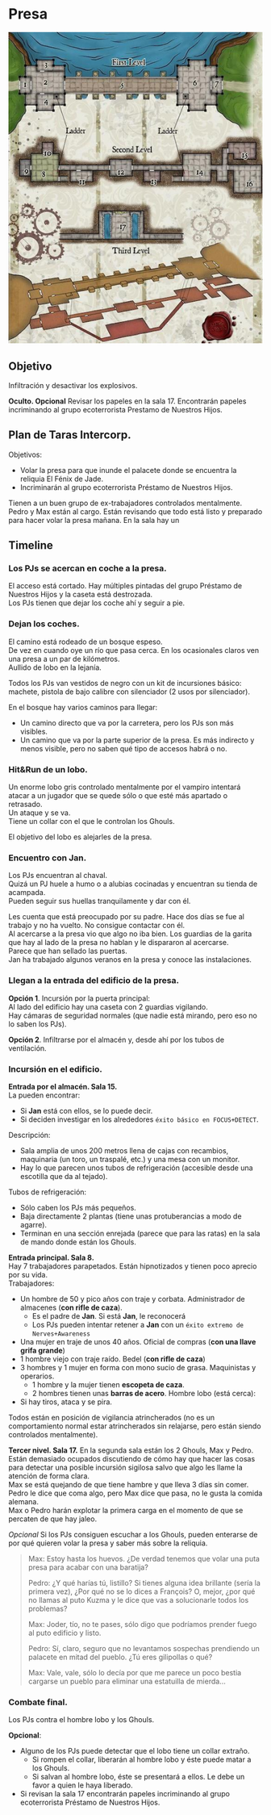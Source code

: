 # Presa
![Presa](./imgs/presa.jpg)  


## Objetivo

Infiltración y desactivar los explosivos.  

**Oculto. Opcional** Revisar los papeles en la sala 17. Encontrarán papeles incriminando al grupo ecoterrorista Prestamo de Nuestros Hijos.

## Plan de Taras Intercorp.  

Objetivos:  
 - Volar la presa para que inunde el palacete donde se encuentra la reliquia El Fénix de Jade.  
 - Incriminarán al grupo ecoterrorista Préstamo de Nuestros Hijos.

Tienen a un buen grupo de ex-trabajadores controlados mentalmente.  
Pedro y Max están al cargo. Están revisando que todo está listo y preparado para hacer volar la presa mañana.
En la sala hay un


## Timeline  

### Los PJs se acercan en coche a la presa.  

El acceso está cortado. Hay múltiples pintadas del grupo Préstamo de Nuestros Hijos y la caseta está destrozada.  
Los PJs tienen que dejar los coche ahí y seguir a pie.  

### Dejan los coches.
El camino está rodeado de un bosque espeso.  
De vez en cuando oye un río que pasa cerca. En los ocasionales claros ven una presa a un par de kilómetros.  
Aullido de lobo en la lejanía.  

Todos los PJs van vestidos de negro con un kit de incursiones básico: machete, pistola de bajo calibre con silenciador (2 usos por silenciador).  

En el bosque hay varios caminos para llegar:  
- Un camino directo que va por la carretera, pero los PJs son más visibles.  
- Un camino que va por la parte superior de la presa. Es más indirecto y menos visible, pero no saben qué tipo de accesos habrá o no.  


### Hit&Run de un lobo.  

Un enorme lobo gris controlado mentalmente por el vampiro intentará atacar a un jugador que se quede sólo o que  esté más apartado o retrasado.  
Un ataque y se va.  
Tiene un collar con el que le controlan los Ghouls.  

El objetivo del lobo es alejarles de la presa.  

### Encuentro con Jan.  
Los PJs encuentran al chaval.  
Quizá un PJ huele a humo o a alubias cocinadas y encuentran su tienda de acampada.  
Pueden seguir sus huellas tranquilamente y dar con él.  

Les cuenta que está preocupado por su padre. Hace dos días se fue al trabajo y no ha vuelto. No consigue contactar con él.  
Al acercarse a la presa vio que algo no iba bien. Los guardias de la garita que hay al lado de la presa no hablan y le dispararon al acercarse.  
Parece que han sellado las puertas.   
Jan ha trabajado algunos veranos en la presa y conoce las instalaciones.  

### Llegan a la entrada del edificio de la presa.  

**Opción 1**. Incursión por la puerta principal:  
Al lado del edificio hay una caseta con 2 guardias vigilando.  
Hay cámaras de seguridad normales (que nadie está mirando, pero eso no lo saben los PJs).  

**Opción 2**. Infiltrarse por el almacén y, desde ahí por los tubos de ventilación.

### Incursión en el edificio.

**Entrada por el almacén. Sala 15.**  
La pueden encontrar:  
  - Si **Jan** está con ellos, se lo puede decir.
  - Si deciden investigar en los alrededores `éxito básico en FOCUS+DETECT`.

Descripción:
  - Sala amplia de unos 200 metros llena de cajas con recambios, maquinaria (un toro, un traspalé, etc.) y una mesa con un monitor.
  - Hay lo que parecen unos tubos de refrigeración (accesible desde una escotilla que da al tejado).

Tubos de refrigeración:
 - Sólo caben los PJs más pequeños.
 - Baja directamente 2 plantas (tiene unas protuberancias a modo de agarre).
 - Terminan en una sección enrejada (parece que para las ratas) en la sala de mando donde están los Ghouls.  


**Entrada principal. Sala 8.**  
Hay 7 trabajadores parapetados. Están hipnotizados y tienen poco aprecio por su vida.  
Trabajadores:  
  - Un hombre de 50 y pico años con traje y corbata. Administrador de almacenes (**con rifle de caza**).  
      - Es el padre de **Jan**. Si está **Jan**, le reconocerá  
      - Los PJs pueden intentar retener a **Jan** con un `éxito extremo de Nerves+Awareness`  
  - Una mujer en traje de unos 40 años. Oficial de compras (**con una llave grifa grande**)  
  - 1 hombre viejo con traje raído. Bedel (**con rifle de caza**)  
  - 3 hombres y 1 mujer en forma con mono sucio de grasa. Maquinistas y operarios.  
      - 1 hombre y la mujer tienen **escopeta de caza**.  
      - 2 hombres tienen unas **barras de acero**.
Hombre lobo (está cerca):
  - Si hay tiros, ataca y se pira.

Todos están en posición de vigilancia atrincherados (no es un comportamiento normal estar atrincherados sin relajarse, pero están siendo controlados mentalmente).  


**Tercer nivel. Sala 17.**
En la segunda sala están los 2 Ghouls, Max y Pedro.  
Están demasiado ocupados discutiendo de cómo hay que hacer las cosas para detectar una posible incursión sigilosa salvo que algo les llame la atención de forma clara.  
Max se está quejando de que tiene hambre y que lleva 3 días sin comer. Pedro le dice que coma algo, pero Max dice que pasa, no le gusta la comida alemana.  
Max o Pedro harán explotar la primera carga en el momento de que se percaten de que hay jaleo.

*Opcional* Si los PJs consiguen escuchar a los Ghouls, pueden enterarse de por qué quieren volar la presa y saber más sobre la reliquia.  

  > Max: Estoy hasta los huevos. ¿De verdad tenemos que volar una puta presa para acabar con una baratija?
  >
  > Pedro: ¿Y qué harías tú, listillo? Si tienes alguna idea brillante (sería la primera vez), ¿Por qué no se lo dices a François? O, mejor, ¿por qué no llamas al puto Kuzma y le dice que vas a solucionarle todos los problemas?
  >
  > Max: Joder, tío, no te pases, sólo digo que podríamos prender fuego al puto edificio y listo.
  >
  > Pedro: Sí, claro, seguro que no levantamos sospechas prendiendo un palacete en mitad del pueblo. ¿Tú eres gilipollas o qué?
  >
  > Max: Vale, vale, sólo lo decía por que me parece un poco bestia cargarse un pueblo para eliminar una estatuilla de mierda...
  >


### Combate final.

Los PJs contra el hombre lobo y los Ghouls.  

**Opcional**:
  - Alguno de los PJs puede detectar que el lobo tiene un collar extraño.  
      - Si rompen el collar, liberarán al hombre lobo y éste puede matar a los Ghouls.
      - Si salvan al hombre lobo, éste se presentará a ellos. Le debe un favor a quien le haya liberado.
  - Si revisan la sala 17 encontrarán papeles incriminando al grupo ecoterrorista Préstamo de Nuestros Hijos.

